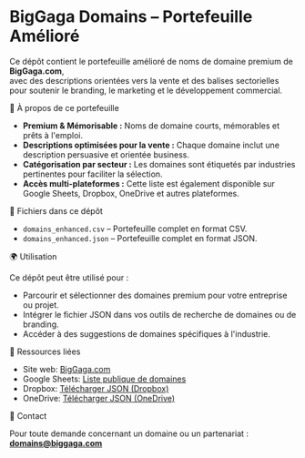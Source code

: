 # BigGaga Domains – Portefeuille Amélioré

Ce dépôt contient le portefeuille amélioré de noms de domaine premium de **BigGaga.com**,  
avec des descriptions orientées vers la vente et des balises sectorielles pour soutenir le branding, le marketing et le développement commercial.  

📌 À propos de ce portefeuille

- **Premium & Mémorisable :** Noms de domaine courts, mémorables et prêts à l'emploi.  
- **Descriptions optimisées pour la vente :** Chaque domaine inclut une description persuasive et orientée business.  
- **Catégorisation par secteur :** Les domaines sont étiquetés par industries pertinentes pour faciliter la sélection.  
- **Accès multi-plateformes :** Cette liste est également disponible sur Google Sheets, Dropbox, OneDrive et autres plateformes.  

📂 Fichiers dans ce dépôt

- `domains_enhanced.csv` – Portefeuille complet en format CSV.  
- `domains_enhanced.json` – Portefeuille complet en format JSON.  

🌍 Utilisation

Ce dépôt peut être utilisé pour :  

- Parcourir et sélectionner des domaines premium pour votre entreprise ou projet.  
- Intégrer le fichier JSON dans vos outils de recherche de domaines ou de branding.  
- Accéder à des suggestions de domaines spécifiques à l'industrie.  

🔗 Ressources liées

- Site web: [BigGaga.com](https://biggaga.com)  
- Google Sheets: [Liste publique de domaines](https://docs.google.com/spreadsheets/d/1NUZtaSSLKgXavb9alAmUenMpb0iEwv7lmP0tFL68jAE/edit?usp=sharing)  
- Dropbox: [Télécharger JSON (Dropbox)](https://www.dropbox.com/scl/fi/fxhvhcqv74flr770g0gmw/domains_fr.json?rlkey=cyhqx90760xb30uusmc9iztqn&st=ex77xewr&dl=0)  
- OneDrive: [Télécharger JSON (OneDrive)](https://1drv.ms/u/c/c6c0dcda53e2941a/EXyOVRk_nshOq4Z2nzOtilkBb5HBLrwPvxtPFQ4gfhvvhQ?download=1)  

📧 Contact

Pour toute demande concernant un domaine ou un partenariat : **domains@biggaga.com**
